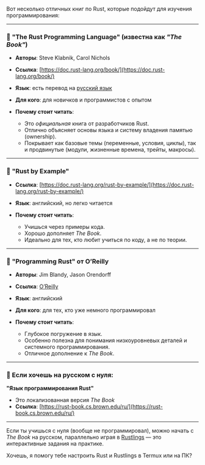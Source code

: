 Вот несколько отличных книг по Rust, которые подойдут для изучения программирования:

---

### 📘 **"The Rust Programming Language" (известна как *"The Book"*)**

* **Авторы**: Steve Klabnik, Carol Nichols
* **Ссылка**: [https://doc.rust-lang.org/book/](https://doc.rust-lang.org/book/)
* **Язык**: есть перевод на [русский язык](https://rust-book.cs.brown.edu/ru/)
* **Для кого**: для новичков и программистов с опытом
* **Почему стоит читать**:

  * Это *официальная* книга от разработчиков Rust.
  * Отлично объясняет основы языка и систему владения памятью (ownership).
  * Покрывает как базовые темы (переменные, условия, циклы), так и продвинутые (модули, жизненные времена, трейты, макросы).

---

### 📗 **"Rust by Example"**

* **Ссылка**: [https://doc.rust-lang.org/rust-by-example/](https://doc.rust-lang.org/rust-by-example/)
* **Язык**: английский, но легко читается
* **Почему стоит читать**:

  * Учишься через примеры кода.
  * Хорошо дополняет *The Book*.
  * Идеально для тех, кто любит учиться по коду, а не по теории.

---

### 📙 **"Programming Rust" от O’Reilly**

* **Авторы**: Jim Blandy, Jason Orendorff
* **Ссылка**: [O’Reilly](https://www.oreilly.com/library/view/programming-rust-2nd/9781492052586/)
* **Язык**: английский
* **Для кого**: для тех, кто уже немного программировал
* **Почему стоит читать**:

  * Глубокое погружение в язык.
  * Особенно полезна для понимания низкоуровневых деталей и системного программирования.
  * Отличное дополнение к *The Book*.

---

### 📕 Если хочешь на русском с нуля:

**"Язык программирования Rust"**

* Это локализованная версия *The Book*
* **Ссылка**: [https://rust-book.cs.brown.edu/ru/](https://rust-book.cs.brown.edu/ru/)

---

Если ты учишься с нуля (вообще не программировал), можно начать с *The Book* на русском, параллельно играя в [Rustlings](https://github.com/rust-lang/rustlings) — это интерактивные задания на практике.

Хочешь, я помогу тебе настроить Rust и Rustlings в Termux или на ПК?


